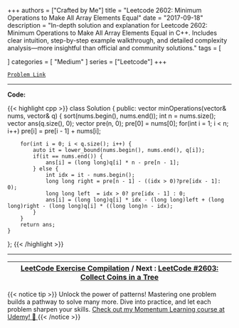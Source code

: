 
+++
authors = ["Crafted by Me"]
title = "Leetcode 2602: Minimum Operations to Make All Array Elements Equal"
date = "2017-09-18"
description = "In-depth solution and explanation for Leetcode 2602: Minimum Operations to Make All Array Elements Equal in C++. Includes clear intuition, step-by-step example walkthrough, and detailed complexity analysis—more insightful than official and community solutions."
tags = [
    
]
categories = [
    "Medium"
]
series = ["Leetcode"]
+++



[`Problem Link`](https://leetcode.com/problems/minimum-operations-to-make-all-array-elements-equal/description/)

---

**Code:**

{{< highlight cpp >}}
class Solution {
public:
    vector<long long> minOperations(vector<int>& nums, vector<int>& q) {
        sort(nums.begin(), nums.end());
        int n = nums.size();
        vector<long long> ans(q.size(), 0);
        vector<long long> pre(n, 0);
        pre[0] = nums[0];
        for(int i = 1; i < n; i++)
            pre[i] = pre[i - 1] + nums[i];
        
        for(int i = 0; i < q.size(); i++) {
            auto it = lower_bound(nums.begin(), nums.end(), q[i]);
            if(it == nums.end()) {
                ans[i] = (long long)q[i] * n - pre[n - 1];
            } else {
                int idx = it - nums.begin();
                long long right = pre[n - 1] - ((idx > 0)?pre[idx - 1]: 0);
                long long left  = idx > 0? pre[idx - 1] : 0;
                ans[i] = (long long)q[i] * idx - (long long)left + (long long)right - (long long)q[i] * ((long long)n - idx);
            }
        }
        return ans;
    }
};
{{< /highlight >}}


---

| [LeetCode Exercise Compilation](https://grid47.xyz/leetcode/) / Next : [LeetCode #2603: Collect Coins in a Tree](https://grid47.xyz/posts/leetcode_2603) |
| --- |
{{< notice tip >}}
Unlock the power of patterns! Mastering one problem builds a pathway to solve many more. Dive into practice, and let each problem sharpen your skills. [Check out my Momentum Learning course at Udemy! 🚀 ](https://www.udemy.com/course/algorithms-and-data-structures-in-cpp/)
{{< /notice >}}

